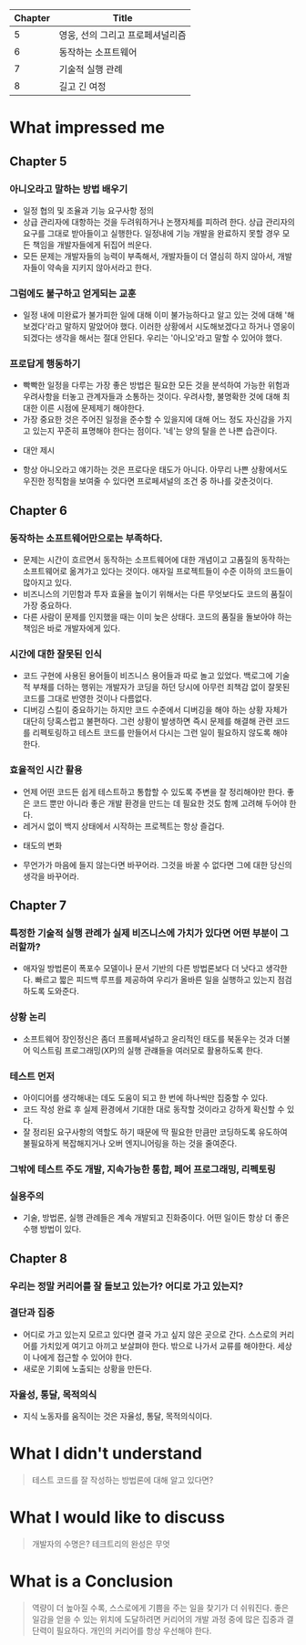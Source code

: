 | Chapter | Title |
| -- | -- |
| 5 | 영웅, 선의 그리고 프로페셔널리즘 |
| 6 | 동작하는 소프트웨어 |
| 7 | 기술적 실행 관례 |
| 8 | 길고 긴 여정 |



# What impressed me



 ## Chapter 5
### 아니오라고 말하는 방법 배우기
- 일정 협의 및 조율과 기능 요구사항 정의  
- 상급 관리자에 대항하는 것을 두려워하거나 논쟁자체를 피하려 한다. 상급 관리자의 요구를 그대로 받아들이고 실행한다. 일정내에 기능 개발을 완료하지 못할 경우 모든 책임을 개발자들에게 뒤집어 씌운다.
- 모든 문제는 개발자들의 능력이 부족해서, 개발자들이 더 열심히 하지 않아서, 개발자들이 약속을 지키지 않아서라고 한다.
### 그럼에도 불구하고 얻게되는 교훈
- 일정 내에 미완료가 불가피한 일에 대해 이미 불가능하다고 알고 있는 것에 대해 '해보겠다'라고 말하지 말았어야 했다. 이러한 상황에서 시도해보겠다고 하거나 영웅이 되겠다는 생각을 해서는 절대 안된다. 우리는 '아니오'라고 말할 수 있어야 했다.
### 프로답게 행동하기
- 빡빡한 일정을 다루는 가장 좋은 방법은 필요한 모든 것을 분석하여 가능한 위험과 우려사항을 터놓고 관계자들과 소통하는 것이다. 우려사항, 불명확한 것에 대해 최대한 이른 시점에 문제제기 해야한다.
- 가장 중요한 것은 주어진 일정을 준수할 수 있을지에 대해 어느 정도 자신감을 가지고 있는지 꾸준히 표명해야 한다는 점이다. '네'는 양의 탈을 쓴 나쁜 습관이다.
* 대안 제시
- 항상 아니오라고 얘기하는 것은 프로다운 태도가 아니다. 아무리 나쁜 상황에서도 우진한 정직함을 보여줄 수 있다면 프로페셔널의 조건 중 하나를 갖춘것이다.


## Chapter 6
### 동작하는 소프트웨어만으로는 부족하다.
- 문제는 시간이 흐르면서 동작하는 소프트웨어에 대한 개념이고 고품질의 동작하는 소프트웨어로 옮겨가고 있다는 것이다. 애자일 프로젝트들이 수준 이하의 코드들이 많아지고 있다.
- 비즈니스의 기민함과 투자 효율을 높이기 위해서는 다른 무엇보다도 코드의 품질이 가장 중요하다.
- 다른 사람이 문제를 인지했을 때는 이미 늦은 상태다. 코드의 품질을 돌보아야 하는 책임은 바로 개발자에게 있다.
### 시간에 대한 잘못된 인식
- 코드 구현에 사용된 용어들이 비즈니스 용어들과 따로 놀고 있었다. 백로그에 기술적 부채를 더하는 행위는 개발자가 코딩을 하던 당시에 아무런 죄책감 없이 잘못된 코드를 그대로 반영한 것이나 다름없다.
- 디버깅 스킬이 중요하기는 하지만 코드 수준에서 디버깅을 해야 하는 상황 자체가 대단히 당혹스럽고 불편하다. 그런 상황이 발생하면 즉시 문제를 해결해 관련 코드를 리펙토링하고 테스트 코드를 만들어서 다시는 그런 일이 필요하지 않도록 해야 한다.
### 효율적인 시간 활용
- 언제 어떤 코드든 쉽게 테스트하고 통합할 수 있도록 주변을 잘 정리해야만 한다. 좋은 코드 뿐만 아니라 좋은 개발 환경을 만드는 데 필요한 것도 함께 고려해 두어야 한다.
- 레거시 없이 백지 상태에서 시작하는 프로젝트는 항상 즐겁다.
* 태도의 변화
- 무언가가 마음에 들지 않는다면 바꾸어라. 그것을 바꿀 수 없다면 그에 대한 당신의 생각을 바꾸어라. 

## Chapter 7
### 특정한 기술적 실행 관례가 실제 비즈니스에 가치가 있다면 어떤 부분이 그러할까?
- 애자일 방법론이 폭포수 모델이나 문서 기반의 다른 방법론보다 더 낫다고 생각한다. 빠르고 짧은 피드백 루프를 제공하여 우리가 올바른 일을 실행하고 있는지 점검하도록 도와준다.
### 상황 논리
- 소프트웨어 장인정신은 좀더 프롤페셔널하고 윤리적인 태도를 북돋우는 것과 더불어 익스트림 프로그래밍(XP)의 실행 관럐들을 여러모로 활용하도록 한다.
### 테스트 먼저
- 아이디어를 생각해내는 데도 도움이 되고 한 번에 하나씩만 집중할 수 있다.
- 코드 작성 완료 후 실제 환경에서 기대한 대로 동작할 것이라고 강하게 확신할 수 있다.
- 잘 정리된 요구사항의 역할도 하기 때문에 딱 필요한 만큼만 코딩하도록 유도하여 불필요하게 복잡해지거나 오버 엔지니어링을 하는 것을 줄여준다.

### 그밖에 테스트 주도 개발, 지속가능한 통합, 페어 프로그래밍, 리펙토링
### 실용주의
- 기술, 방법론, 실행 관례들은 계속 개발되고 진화중이다. 어떤 일이든 항상 더 좋은 수행 방법이 있다.   

## Chapter 8
### 우리는 정말 커리어를 잘 돌보고 있는가? 어디로 가고 있는지?
### 결단과 집중
- 어디로 가고 있는지 모르고 있다면  결국  가고 싶지 않은 곳으로 간다. 스스로의 커리어를 가치있게 여기고 아끼고 보살펴야 한다. 밖으로  나가서 교류를 해야한다. 세상이 나에게 접근할 수 있어야 한다.
- 새로운 기회에 노출되는 상황을 만든다.
### 자율성, 통달, 목적의식
- 지식 노동자를 움직이는 것은 자율성, 통달, 목적의식이다. 

# What I didn't understand
 
> 테스트 코드를 잘 작성하는 방법론에 대해 알고 있다면?



# What I would like to discuss

> 개발자의 수명은? 테크트리의 완성은 무엇



# What is a Conclusion

> 역량이 더 높아질 수록, 스스로에게 기쁨을 주는 일을 찾기가 더 쉬워진다. 좋은 일감을 얻을 수 있는 위치에 도달하려면 커리어의 개발 과정 중에 많은 집중과 결단력이 필요하다. 개인의 커리어를 항상 우선해야 한다.  
